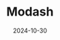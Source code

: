 ---  
layout: startup_page  
title: "Modash"  
id: "modash.io"  
permalink: "/modashmodash.io10302024/"  
website: "https://www.modash.io/"  
funding_round: "Series A"  
funding_amount: "$12M"  
investors: "henQ"  
about: "Modash is an influencer marketing platform that helps brands connect with niche content creators. It uses open data to identify creators with highly engaged audiences, focusing on the 'long tail' of creators rather than only those with large followings. This approach aims to circumvent cynicism surrounding highly-paid influencers and offers a scalable solution for brands."  
markets: "Influencer Marketing, Software Development"  
hq: "Tallinn, Harju County, Estonia"  
founded_year: "2018"  
linkedin: "https://www.linkedin.com/company/modash"  
twitter: "https://twitter.com/tweetmodash"  
instagram: ""  
facebook: "https://www.facebook.com/Modash.io/"  
crunchbase: "https://www.crunchbase.com/organization/modash"  
pitchbook: "https://pitchbook.com/profiles/company/265339-90"  

date_display: "30-Oct-2024"  
date: "2024-10-30"

# SEO Optimization  
meta_title: "Modash - Series A Funding ($12M)"  
meta_description: "Modash, Modash is an influencer marketing platform that helps brands connect with niche content creators. It uses open data to identify creators with highly e..."  
meta_keywords: "Modash, Influencer Marketing, Software Development, Series A funding"  
canonical_url: "https://startup.projectstartups.com/modashmodash.io10302024/"  
---